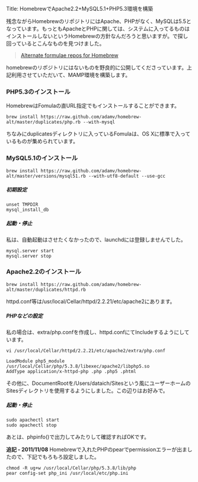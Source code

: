 Title: HomebrewでApache2.2+MySQL5.1+PHP5.3環境を構築

残念ながらHomebrewのリポジトリにはApache、PHPがなく、MySQLは5.5となっています。もっともApacheとPHPに関しては、システムに入ってるものはインストールしないというHomebrewの方針なんだろうと思いますが。で探し回っているとこんなものを見つけました。

> [Alternate formulae repos for Homebrew](https://github.com/adamv/homebrew-alt/)

homebrewのリポジトリにはないものを野良的に公開してくださっています。上記利用させていただいて、MAMP環境を構築します。

### PHP5.3のインストール

HomebrewはFomulaの直URL指定でもインストールすることができます。

	brew install https://raw.github.com/adamv/homebrew-alt/master/duplicates/php.rb --with-mysql

ちなみにduplicatesディレクトリに入っているFomulaは、OS Xに標準で入っているものが集められています。

### MySQL5.1のインストール

	brew install https://raw.github.com/adamv/homebrew-alt/master/versions/mysql51.rb --with-utf8-default --use-gcc

##### 初期設定

	unset TMPDIR
	mysql_install_db

##### 起動・停止

私は、自動起動はさせたくなかったので、launchdには登録しませんでした。

	mysql.server start
	mysql.server stop

### Apache2.2のインストール

	brew install https://raw.github.com/adamv/homebrew-alt/master/duplicates/httpd.rb

httpd.conf等は/usr/local/Cellar/httpd/2.2.21/etc/apache2にあります。

##### PHPなどの設定

私の場合は、extra/php.confを作成し、httpd.confにてIncludeするようにしています。
	
```
vi /usr/local/Cellar/httpd/2.2.21/etc/apache2/extra/php.conf
```

```
LoadModule php5_module /usr/local/Cellar/php/5.3.8/libexec/apache2/libphp5.so
AddType application/x-httpd-php .php .php5 .phtml
```

その他に、DocumentRootを/Users/dataich/Sitesという風にユーザーホームのSitesディレクトリを使用するようにしました。この辺りはお好みで。

##### 起動・停止

	sudo apachectl start
	sudo apachectl stop

あとは、phpinfo()で出力してみたりして確認すればOKです。

**追記 - 2011/11/08**
Homebrewで入れたPHPのpearでpermissionエラーが出ましたので、下記でもろもろ設定しました。

	chmod -R ug+w /usr/local/Cellar/php/5.3.8/lib/php
	pear config-set php_ini /usr/local/etc/php.ini
